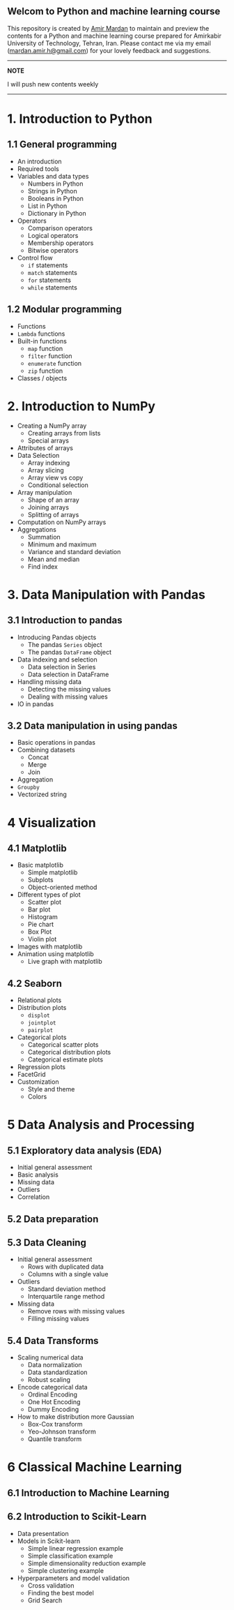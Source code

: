 ## Welcom to Python and machine learning course

This repository is created by [Amir Mardan](https://amirmardan.github.io/) to maintain and preview the contents for a Python and machine learning course prepared for Amirkabir University of Technology, Tehran, Iran. Please contact me via my email (mardan.amir.h@gmail.com) for your lovely feedback and suggestions.

---
**NOTE**

I will push new contents weekly

---
# 1. Introduction to Python
## 1.1 General programming
- An introduction
- Required tools
- Variables and data types
    - Numbers in Python
    - Strings in Python
    - Booleans in Python
    - List in Python
    - Dictionary in Python
- Operators
    - Comparison operators
    - Logical operators
    - Membership operators
    - Bitwise operators
- Control flow
    - `if` statements
    - `match` statements
    - `for` statements
    - `while` statements

## 1.2 Modular programming
- Functions
- `Lambda` functions
- Built-in functions
    - `map` function
    - `filter` function
    - `enumerate` function
    - `zip` function
- Classes / objects

# 2. Introduction to NumPy
- Creating a NumPy array
    - Creating arrays from lists
    - Special arrays
- Attributes of arrays
- Data Selection
    - Array indexing
    - Array slicing
    - Array view vs copy
    - Conditional selection
- Array manipulation
    - Shape of an array
    - Joining arrays
    - Splitting of arrays
- Computation on NumPy arrays
- Aggregations
    - Summation
    - Minimum and maximum
    - Variance and standard deviation
    - Mean and median
    - Find index

# 3. Data Manipulation with Pandas
## 3.1 Introduction to pandas
- Introducing Pandas objects
    - The pandas `Series` object
    - The pandas `DataFrame` object
- Data indexing and selection
    - Data selection in Series
    - Data selection in DataFrame
- Handling missing data
    - Detecting the missing values
    - Dealing with missing values
- IO in pandas

## 3.2 Data manipulation in using pandas
- Basic operations in pandas
- Combining datasets
    - Concat
    - Merge
    - Join
- Aggregation
- `Groupby`
- Vectorized string

# 4 Visualization

## 4.1 Matplotlib
- Basic matplotlib
    - Simple matplotlib
    - Subplots
    - Object-oriented method
- Different types of plot
    - Scatter plot
    - Bar plot
    - Histogram
    - Pie chart
    - Box Plot
    - Violin plot
- Images with matplotlib
- Animation using matplotlib
    - Live graph with matplotlib
    
## 4.2 Seaborn
- Relational plots
- Distribution plots
    - `displot`
    - `jointplot`
    - `pairplot`
- Categorical plots
    - Categorical scatter plots
    - Categorical distribution plots
    - Categorical estimate plots
- Regression plots
- FacetGrid
- Customization
    - Style and theme
    - Colors

# 5 Data Analysis and Processing

## 5.1 Exploratory data analysis (EDA)
- Initial general assessment
- Basic analysis
- Missing data
- Outliers
- Correlation

## 5.2 Data preparation

## 5.3 Data Cleaning
- Initial general assessment
    - Rows with duplicated data
    - Columns with a single value
- Outliers
    - Standard deviation method
    - Interquartile range method
- Missing data
    - Remove rows with missing values
    - Filling missing values

## 5.4 Data Transforms
- Scaling numerical data
    - Data normalization
    - Data standardization
    - Robust scaling
- Encode categorical data
    - Ordinal Encoding
    - One Hot Encoding
    - Dummy Encoding
- How to make distribution more Gaussian
    - Box-Cox transform
    - Yeo-Johnson transform
    - Quantile transform

# 6 Classical Machine Learning

## 6.1 Introduction to Machine Learning
## 6.2 Introduction to Scikit-Learn
- Data presentation
- Models in Scikit-learn
    - Simple linear regression example
    - Simple classification example
    - Simple dimensionality reduction example
    - Simple clustering example
- Hyperparameters and model validation
    - Cross validation
    - Finding the best model
    - Grid Search
